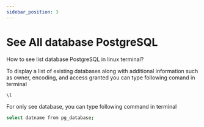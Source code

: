 ```yaml
---
sidebar_position: 3
---
```


# See All database PostgreSQL

How to see list database PostgreSQL in linux terminal?

To display a list of existing databases along with additional information such as owner, encoding, and access granted you can type following comand in terminal

```bash
\l
```

For only see database, you can type following command in terminal

```bash
select datname from pg_database;
```
